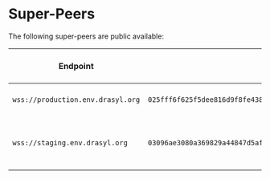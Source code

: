 # Super-Peers

The following super-peers are public available:

| **Endpoint**                      | **Public Key**                                                       | **Used drasyl version**                                                    |
|-----------------------------------|----------------------------------------------------------------------|----------------------------------------------------------------------------|
| `wss://production.env.drasyl.org` | `025fff6f625f5dee816d9f8fe43895479aecfda187cb6a3330894a07e698bc5bd8` | Latest stable [release](https://github.com/drasyl-overlay/drasyl/releases) |
| `wss://staging.env.drasyl.org`    | `03096ae3080a369829a44847d5af1f652bef3f9921e9e1bbad64970babe6d3c502` | Latest [successful master branch build](https://git.informatik.uni-hamburg.de/sane-public/drasyl/-/pipelines?page=1&scope=all&ref=master&status=success)                                      |
